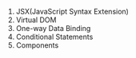 <!-- 2.List five significant features of React -->

1. JSX(JavaScript Syntax Extension)
2. Virtual DOM
3. One-way Data Binding
4. Conditional Statements
5. Components

<!--3. List five major advantages of React
 -->
